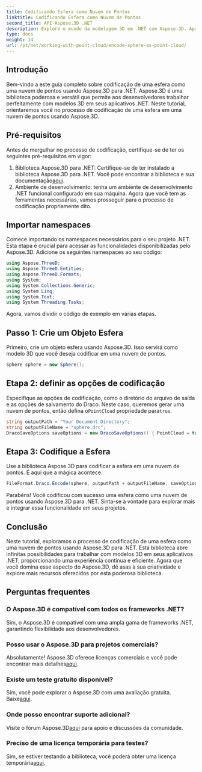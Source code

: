 ```yaml
---
title: Codificando Esfera como Nuvem de Pontos
linktitle: Codificando Esfera como Nuvem de Pontos
second_title: API Aspose.3D .NET
description: Explore o mundo da modelagem 3D em .NET com Aspose.3D. Aprenda a codificar esferas em nuvens de pontos sem esforço. Liberte a sua criatividade agora!
type: docs
weight: 14
url: /pt/net/working-with-point-cloud/encode-sphere-as-point-cloud/
---
```

## Introdução
Bem-vindo a este guia completo sobre codificação de uma esfera como uma nuvem de pontos usando Aspose.3D para .NET. Aspose.3D é uma biblioteca poderosa e versátil que permite aos desenvolvedores trabalhar perfeitamente com modelos 3D em seus aplicativos .NET. Neste tutorial, orientaremos você no processo de codificação de uma esfera em uma nuvem de pontos usando Aspose.3D.
## Pré-requisitos
Antes de mergulhar no processo de codificação, certifique-se de ter os seguintes pré-requisitos em vigor:
1.  Biblioteca Aspose.3D para .NET: Certifique-se de ter instalado a biblioteca Aspose.3D para .NET. Você pode encontrar a biblioteca e sua documentação[aqui](https://reference.aspose.com/3d/net/).
2. Ambiente de desenvolvimento: tenha um ambiente de desenvolvimento .NET funcional configurado em sua máquina.
Agora que você tem as ferramentas necessárias, vamos prosseguir para o processo de codificação propriamente dito.
## Importar namespaces
Comece importando os namespaces necessários para o seu projeto .NET. Esta etapa é crucial para acessar as funcionalidades disponibilizadas pelo Aspose.3D. Adicione os seguintes namespaces ao seu código:
```csharp
using Aspose.ThreeD;
using Aspose.ThreeD.Entities;
using Aspose.ThreeD.Formats;
using System;
using System.Collections.Generic;
using System.Linq;
using System.Text;
using System.Threading.Tasks;
```
Agora, vamos dividir o código de exemplo em várias etapas.
## Passo 1: Crie um Objeto Esfera
Primeiro, crie um objeto esfera usando Aspose.3D. Isso servirá como modelo 3D que você deseja codificar em uma nuvem de pontos.
```csharp
Sphere sphere = new Sphere();
```
## Etapa 2: definir as opções de codificação
 Especifique as opções de codificação, como o diretório do arquivo de saída e as opções de salvamento do Draco. Neste caso, queremos gerar uma nuvem de pontos, então defina o`PointCloud` propriedade para`true`.
```csharp
string outputPath = "Your Document Directory";
string outputFileName = "sphere.drc";
DracoSaveOptions saveOptions = new DracoSaveOptions() { PointCloud = true };
```
## Etapa 3: Codifique a Esfera
Use a biblioteca Aspose.3D para codificar a esfera em uma nuvem de pontos. É aqui que a mágica acontece.
```csharp
FileFormat.Draco.Encode(sphere, outputPath + outputFileName, saveOptions);
```
Parabéns! Você codificou com sucesso uma esfera como uma nuvem de pontos usando Aspose.3D para .NET.
Sinta-se à vontade para explorar mais e integrar essa funcionalidade em seus projetos.
## Conclusão
Neste tutorial, exploramos o processo de codificação de uma esfera como uma nuvem de pontos usando Aspose.3D para .NET. Esta biblioteca abre infinitas possibilidades para trabalhar com modelos 3D em seus aplicativos .NET, proporcionando uma experiência contínua e eficiente.
Agora que você domina esse aspecto do Aspose.3D, dê asas à sua criatividade e explore mais recursos oferecidos por esta poderosa biblioteca.
## Perguntas frequentes
### O Aspose.3D é compatível com todos os frameworks .NET?
Sim, o Aspose.3D é compatível com uma ampla gama de frameworks .NET, garantindo flexibilidade aos desenvolvedores.
### Posso usar o Aspose.3D para projetos comerciais?
 Absolutamente! Aspose.3D oferece licenças comerciais e você pode encontrar mais detalhes[aqui](https://purchase.aspose.com/buy).
### Existe um teste gratuito disponível?
 Sim, você pode explorar o Aspose.3D com uma avaliação gratuita. Baixe[aqui](https://releases.aspose.com/).
### Onde posso encontrar suporte adicional?
 Visite o fórum Aspose.3D[aqui](https://forum.aspose.com/c/3d/18) para apoio e discussões da comunidade.
### Preciso de uma licença temporária para testes?
 Sim, se estiver testando a biblioteca, você poderá obter uma licença temporária[aqui](https://purchase.aspose.com/temporary-license/).